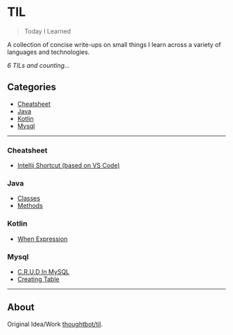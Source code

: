 # TIL

> Today I Learned

A collection of concise write-ups on small things I learn across a variety of 
languages and technologies.

_6 TILs and counting..._

## Categories
* [Cheatsheet](#CheatSheet)
* [Java](#Java)
* [Kotlin](#Kotlin)
* [Mysql](#MySQL)

---

### Cheatsheet

- [Intellij Shortcut (based on VS Code)](CheatSheet/Intellij-Shortcut.md)

### Java

- [Classes](Java/Classes.md)
- [Methods](Java/Methods.md)

### Kotlin

- [When Expression](Kotlin/When-Expression.md)

### Mysql

- [C.R.U.D In MySQL](MySQL/CRUD-In-MySQL.md)
- [Creating Table](MySQL/Creating-Table.md)

---


## About

Original Idea/Work [thoughtbot/til](https://github.com/thoughtbot/til).
